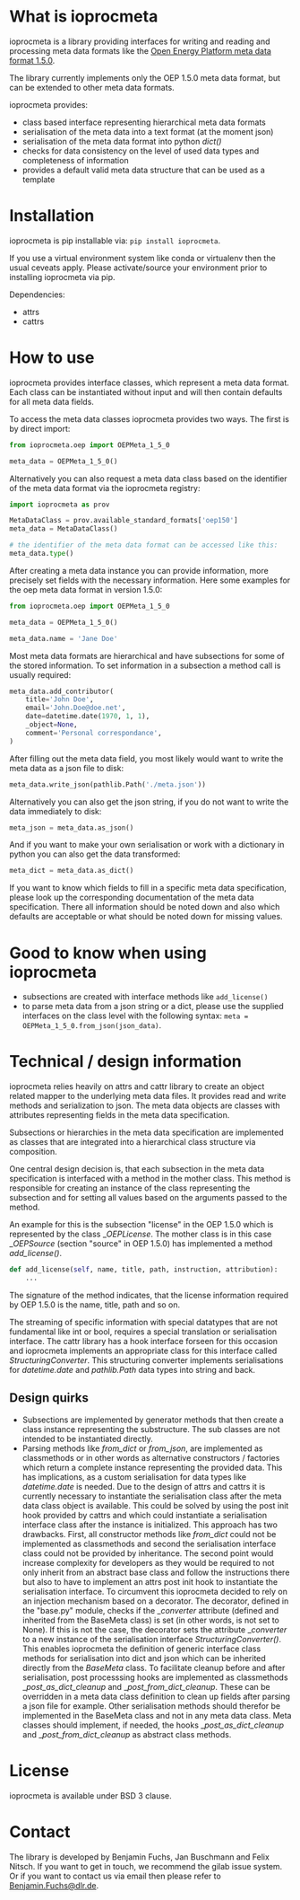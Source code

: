 # What is ioprocmeta

ioprocmeta is a library providing interfaces for writing and reading and processing meta data formats like the [Open Energy Platform meta data format 1.5.0](https://github.com/OpenEnergyPlatform/oemetadata).

The library currently implements only the OEP 1.5.0 meta data format, but can be extended to other meta data formats.

ioprocmeta provides:

- class based interface representing hierarchical meta data formats
- serialisation of the meta data into a text format (at the moment json)
- serialisation of the meta data format into python _dict()_
- checks for data consistency on the level of used data types and completeness of information
- provides a default valid meta data structure that can be used as a template

# Installation

ioprocmeta is pip installable via: `pip install ioprocmeta`.

If you use a virtual environment system like conda or virtualenv then the usual ceveats apply. Please activate/source your environment prior to installing ioprocmeta via pip.

Dependencies:

- attrs
- cattrs

# How to use

ioprocmeta provides interface classes, which represent a meta data format. Each class can be instantiated without input and will then contain defaults for all meta data fields.

To access the meta data classes ioprocmeta provides two ways. The first is by direct import:

```python
from ioprocmeta.oep import OEPMeta_1_5_0

meta_data = OEPMeta_1_5_0()

```

Alternatively you can also request a meta data class based on the identifier of the meta data format via the ioprocmeta registry:

```python
import ioprocmeta as prov

MetaDataClass = prov.available_standard_formats['oep150']
meta_data = MetaDataClass()

# the identifier of the meta data format can be accessed like this:
meta_data.type()
```

After creating a meta data instance you can provide information, more precisely set fields with the necessary information.
Here some examples for the oep meta data format in version 1.5.0:

```python
from ioprocmeta.oep import OEPMeta_1_5_0

meta_data = OEPMeta_1_5_0()

meta_data.name = 'Jane Doe'
```

Most meta data formats are hierarchical and have subsections for some of the stored information. To set information in a subsection a method call is usually required:

```python
meta_data.add_contributor(
    title='John Doe', 
    email='John.Doe@doe.net', 
    date=datetime.date(1970, 1, 1), 
    _object=None, 
    comment='Personal correspondance',
)
```

After filling out the meta data field, you most likely would want to write the meta data as a json file to disk:

```python
meta_data.write_json(pathlib.Path('./meta.json'))
```

Alternatively you can also get the json string, if you do not want to write the data immediately to disk:

```python
meta_json = meta_data.as_json()
```

And if you want to make your own serialisation or work with a dictionary in python you can also get the data transformed:

```python
meta_dict = meta_data.as_dict()
```

If you want to know which fields to fill in a specific meta data specification, please look up the corresponding documentation of the meta data specification. There all information should be noted down and also which defaults are acceptable or what should be noted down for missing values.

# Good to know when using ioprocmeta

- subsections are created with interface methods like `add_license()`
- to parse meta data from a json string or a dict, please use the supplied interfaces on the class level with the following syntax: `meta = OEPMeta_1_5_0.from_json(json_data)`.

# Technical / design information

ioprocmeta relies heavily on attrs and cattr library to create an object related mapper to the underlying meta data files.
It provides read and write methods and serialization to json. The meta data objects are classes with attributes representing fields in the meta data specification.

Subsections or hierarchies in the meta data specification are implemented as classes that are integrated into a hierarchical class structure via composition.

One central design decision is, that each subsection in the meta data specification is interfaced with a method in the mother class. This method is responsible for creating an instance of the class representing the subsection and
for setting all values based on the arguments passed to the method.

An example for this is the subsection "license" in the OEP 1.5.0 which is represented by the class __OEPLicense_.
The mother class is in this case __OEPSource_ (section "source" in OEP 1.5.0) has implemented a method _add_license()_.

```python
def add_license(self, name, title, path, instruction, attribution):
    ...
```

The signature of the method indicates, that the license information required by OEP 1.5.0 is the name, title, path and so on.

The streaming of specific information with special datatypes that are not fundamental like int or bool, requires a special translation or serialisation interface.
The cattr library has a hook interface forseen for this occasion and ioprocmeta implements an appropriate class for this interface called _StructuringConverter_.
This structuring converter implements serialisations for _datetime.date_ and _pathlib.Path_ data types into string and back.

## Design quirks

- Subsections are implemented by generator methods that then create a class instance representing the substructure. The sub classes are not intended to be instantiated directly.
- Parsing methods like _from_dict_ or _from_json_, are implemented as classmethods or in other words as alternative constructors / factories which return a complete instance representing the provided data.
This has implications, as a custom serialisation for data types like _datetime.date_ is needed. Due to the design of attrs and cattrs it is currently necessary
to instantiate the serialisation class after the meta data class object is available. This could be solved by using the post init hook provided by cattrs and which could instantiate a serialisation interface class after the instance is initialized. This approach has two drawbacks. First, all constructor methods like _from_dict_ could not be implemented as classmethods and second the serialisation interface class could not be provided by inheritance. The second point would increase complexity for developers as they would be required to not only inherit from an abstract base class and follow the instructions there but also to have to implement an attrs post init hook to instantiate the serialisation interface. To circumvent this ioprocmeta decided to rely on an injection mechanism based on a decorator. The decorator, defined in the "base.py" module, checks if the __converter_ attribute (defined and inherited from the BaseMeta class) is set (in other words, is not set to None). If this is not the case, the decorator sets the attribute __converter_ to a new instance of the serialisation interface _StructuringConverter()_. This enables ioprocmeta the definition of generic interface class methods for serialisation into dict and json which can be inherited directly from the _BaseMeta_ class. To facilitate cleanup before and after serialisation, post processsing hooks are implemented as classmethods __post_as_dict_cleanup_ and __post_from_dict_cleanup_. These can be overridden in a meta data class definition to clean up fields after parsing a json file for example. Other serialisation methods should therefor be implemented in the BaseMeta class and not in any meta data class. Meta classes should implement, if needed, the hooks __post_as_dict_cleanup_ and __post_from_dict_cleanup_ as abstract class methods.

# License

ioprocmeta is available under BSD 3 clause.

# Contact

The library is developed by Benjamin Fuchs, Jan Buschmann and Felix Nitsch. If you want to get in touch, we recommend the gilab issue system. Or if you want to contact us via email then please refer to [Benjamin.Fuchs@dlr.de](mailto:Benjamin.Fuchs@dlr.de).
